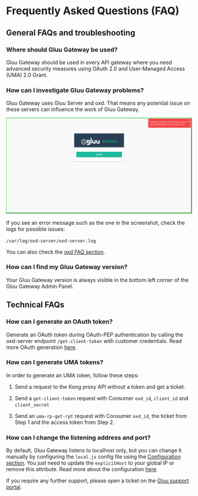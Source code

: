 # Frequently Asked Questions (FAQ)

## General FAQs and troubleshooting

### Where should Gluu Gateway be used?
Gluu Gateway should be used in every API gateway where you need advanced security measures using OAuth 2.0 and User-Managed Access (UMA) 2.0 Grant.

### How can I investigate Gluu Gateway problems?
Gluu Gateway uses Gluu Server and oxd. That means any potential issue on these servers can influence the work of Gluu Gateway.

![](./img/10_oxd_error_faq.png)

If you see an error message such as the one in the screenshot, check the logs for possible issues:

`/var/log/oxd-server/oxd-server.log`

You can also check the [oxd FAQ section](https://gluu.org/docs/oxd/faq).

### How can I find my Gluu Gateway version?
Your Gluu Gateway version is always visible in the bottom left corner of the Gluu Gateway Admin Panel. 

## Technical FAQs

### How can I generate an OAuth token?
Generate an OAuth token during OAuth-PEP authentication by calling the oxd-server endpoint `/get-client-token` with customer credentials. Read more OAuth generation [here](https://gluu.org/docs/oxd/api/#get-client-token).

### How can I generate UMA tokens?
In order to generate an UMA token, follow these steps:  

1. Send a request to the Kong proxy API without a token and get a ticket.  

1. Send a `get-client-token` request with Consumer `oxd_id`, `client_id` and `client_secret`   

1. Send an `uma-rp-get-rpt` request with Consumer `oxd_id`, the ticket from Step 1 and the access token from Step 2.  

### How can I change the listening address and port?
By default, Gluu Gateway listens to localhost only, but you can change it manually by configuring the `local.js` config file using the [Configuration section](/configuration/#admin-gui-portal-konga). You just need to update the `explicitHost` to your global IP or remove this attribute. Read more about the configuration [here](https://0.12.sailsjs.com/documentation/reference/configuration/sails-config).
 
 
If you require any further support, please open a ticket on the [Gluu support portal](https://support.gluu.org).
